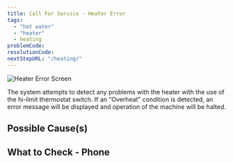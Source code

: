 ```yaml
---
title: Call For Service - Heater Error
tags:
  - "hot water"
  - "heater"
  - heating
problemCode:
resolutionCode:
nextStepURL: "/heating/"
---
```

![Heater Error Screen](/images/error_heater.png)

The system attempts to detect any problems with the heater with the use of the hi-limit thermostat switch. If an “Overheat” condition is detected, an error message will be displayed and operation of the machine will be halted.

## Possible Cause(s)

## What to Check - Phone
